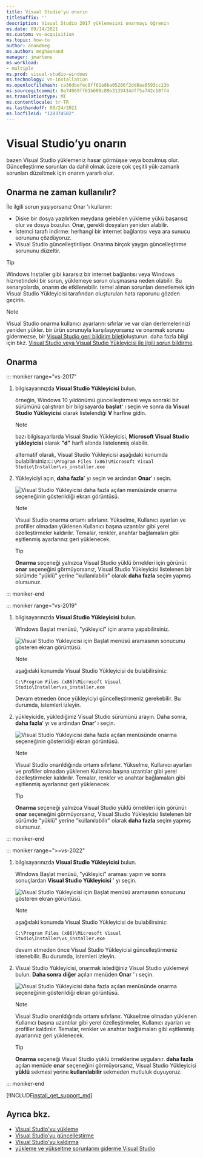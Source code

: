 ```yaml
---
title: Visual Studio’yu onarın
titleSuffix: ''
description: Visual Studio 2017 yüklemesini onarmayı öğrenin
ms.date: 09/14/2021
ms.custom: vs-acquisition
ms.topic: how-to
author: anandmeg
ms.author: meghaanand
manager: jmartens
ms.workload:
- multiple
ms.prod: visual-studio-windows
ms.technology: vs-installation
ms.openlocfilehash: ca36dbefec8ff61a8ba05286f2dd8aa6593cc13b
ms.sourcegitcommit: 8e74969ff61b609c89b3139434dff5a742c18ff4
ms.translationtype: MT
ms.contentlocale: tr-TR
ms.lasthandoff: 09/24/2021
ms.locfileid: "128374582"
---
```

# <a name="repair-visual-studio"></a>Visual Studio’yu onarın

bazen Visual Studio yüklemeniz hasar görmüşse veya bozulmuş olur. Güncelleştirme sorunları da dahil olmak üzere çok çeşitli yük-zamanlı sorunları düzeltmek için onarım yararlı olur.

## <a name="when-to-use-repair"></a>Onarma ne zaman kullanılır?

İle ilgili sorun yaşıyorsanız Onar 'ı kullanın:

* Diske bir dosya yazılırken meydana gelebilen yükleme yükü başarısız olur ve dosya bozulur. Onar, gerekli dosyaları yeniden alabilir.
* İstemci tarafı indirme: herhangi bir internet bağlantısı veya ara sunucu sorununu çözdüyoruz.
* Visual Studio güncelleştiriliyor. Onarma birçok yaygın güncelleştirme sorununu düzeltir.

> [!TIP] 
> Windows Installer gibi kararsız bir internet bağlantısı veya Windows hizmetindeki bir sorun, yüklemeye sorun oluşmasına neden olabilir. Bu senaryolarda, onarım de etkilenebilir. temel alınan sorunları denetlemek için Visual Studio Yükleyicisi tarafından oluşturulan hata raporunu gözden geçirin.

> [!NOTE] 
> Visual Studio onarma kullanıcı ayarlarını sıfırlar ve var olan derlemelerinizi yeniden yükler. bir ürün sorunuyla karşılaşıyorsanız ve onarmak sorunu gidermezse, bir [Visual Studio geri bildirim bileti](https://aka.ms/feedback/suggest?space=8)oluşturun. daha fazla bilgi için bkz. [Visual Studio veya Visual Studio Yükleyicisi ile ilgili sorun bildirme](../ide/how-to-report-a-problem-with-visual-studio.md).

## <a name="how-to-repair"></a>Onarma
::: moniker range="vs-2017"

1. bilgisayarınızda **Visual Studio Yükleyicisi** bulun.

     örneğin, Windows 10 yıldönümü güncelleştirmesi veya sonraki bir sürümünü çalıştıran bir bilgisayarda **başlat**' ı seçin ve sonra da **Visual Studio Yükleyicisi** olarak listelendiği **V** harfine gidin.

   > [!NOTE]
   > bazı bilgisayarlarda Visual Studio Yükleyicisi, **Microsoft Visual Studio yükleyicisi** olarak **"d"** harfi altında listelenmiş olabilir.
   >
   > alternatif olarak, Visual Studio Yükleyicisi aşağıdaki konumda bulabilirsiniz:`C:\Program Files (x86)\Microsoft Visual Studio\Installer\vs_installer.exe`

1. Yükleyiciyi açın, **daha fazla**' yı seçin ve ardından **Onar**' ı seçin.

    ![Visual Studio Yükleyicisi daha fazla açılan menüsünde onarma seçeneğinin gösterildiği ekran görüntüsü.](media/repair-visual-studio.png "Visual Studio Yükleyicisi Visual Studio onar")

   > [!NOTE]
   > Visual Studio onarma ortamı sıfırlanır. Yükselme, Kullanıcı ayarları ve profiller olmadan yüklenen Kullanıcı başına uzantılar gibi yerel özelleştirmeler kaldırılır. Temalar, renkler, anahtar bağlamaları gibi eşitlenmiş ayarlarınız geri yüklenecek.
   >

   > [!TIP]
   > **Onarma** seçeneği yalnızca Visual Studio yüklü örnekleri için görünür. **onar** seçeneğini görmüyorsanız, Visual Studio Yükleyicisi listelenen bir sürümde "yüklü" yerine "kullanılabilir" olarak **daha fazla** seçim yapmış olursunuz.

::: moniker-end

::: moniker range="vs-2019"

1. bilgisayarınızda **Visual Studio Yükleyicisi** bulun.

     Windows Başlat menüsü, "yükleyici" için arama yapabilirsiniz.

     ![Visual Studio Yükleyicisi için Başlat menüsü aramasının sonucunu gösteren ekran görüntüsü.](media/vs-2019/visual-studio-installer.png "Visual Studio Yükleyicisi arayın")

     > [!NOTE]
     > aşağıdaki konumda Visual Studio Yükleyicisi de bulabilirsiniz:
     >
     > `C:\Program Files (x86)\Microsoft Visual Studio\Installer\vs_installer.exe`

    Devam etmeden önce yükleyiciyi güncelleştirmeniz gerekebilir. Bu durumda, istemleri izleyin.

1. yükleyicide, yüklediğiniz Visual Studio sürümünü arayın. Daha sonra, **daha fazla**' yı ve ardından **Onar**' ı seçin.

     ![Visual Studio Yükleyicisi daha fazla açılan menüsünde onarma seçeneğinin gösterildiği ekran görüntüsü.](media/vs-2019/vs-installer-repair.png "Visual Studio onar 2019")

   > [!NOTE]
   > Visual Studio onarıldığında ortamı sıfırlanır. Yükselme, Kullanıcı ayarları ve profiller olmadan yüklenen Kullanıcı başına uzantılar gibi yerel özelleştirmeler kaldırılır. Temalar, renkler ve anahtar bağlamaları gibi eşitlenmiş ayarlarınız geri yüklenecek.
   >

   > [!TIP]
   > **Onarma** seçeneği yalnızca Visual Studio yüklü örnekleri için görünür. **onar** seçeneğini görmüyorsanız, Visual Studio Yükleyicisi listelenen bir sürümde "yüklü" yerine "kullanılabilir" olarak **daha fazla** seçim yapmış olursunuz.

::: moniker-end

::: moniker range=">=vs-2022"

1. bilgisayarınızda **Visual Studio Yükleyicisi** bulun.

     Windows Başlat menüsü, "yükleyici" araması yapın ve sonra sonuçlardan **Visual Studio Yükleyicisi** ' yı seçin.

     ![Visual Studio Yükleyicisi için Başlat menüsü aramasının sonucunu gösteren ekran görüntüsü.](media/vs-2022/vs-installer-search.png "Visual Studio Yükleyicisi arayın")

     > [!NOTE]
     > aşağıdaki konumda Visual Studio Yükleyicisi de bulabilirsiniz:
     >
     > `C:\Program Files (x86)\Microsoft Visual Studio\Installer\vs_installer.exe`

    devam etmeden önce Visual Studio Yükleyicisi güncelleştirmeniz istenebilir. Bu durumda, istemleri izleyin.

1. Visual Studio Yükleyicisi, onarmak istediğiniz Visual Studio yüklemeyi bulun. **Daha sonra diğer** açılan menüden **Onar** ' ı seçin.

     ![Visual Studio Yükleyicisi daha fazla açılan menüsünde onarma seçeneğinin gösterildiği ekran görüntüsü.](media/vs-2022/vs-installer-repair.png "Visual Studio onar 2022")

   > [!NOTE]
   > Visual Studio onarıldığında ortamı sıfırlanır. Yükseltme olmadan yüklenen Kullanıcı başına uzantılar gibi yerel özelleştirmeler, Kullanıcı ayarları ve profiller kaldırılır. Temalar, renkler ve anahtar bağlamaları gibi eşitlenmiş ayarlarınız geri yüklenecek.
   >

   > [!TIP]
   > **Onarma** seçeneği Visual Studio yüklü örneklerine uygulanır. **daha fazla** açılan menüde **onar** seçeneğini görmüyorsanız, Visual Studio Yükleyicisi **yüklü** sekmesi yerine **kullanılabilir** sekmeden mutluluk duyuyoruz.

::: moniker-end

[!INCLUDE[install_get_support_md](includes/install_get_support_md.md)]

## <a name="see-also"></a>Ayrıca bkz.

* [Visual Studio'yu yükleme](install-visual-studio.md)
* [Visual Studio’yu güncelleştirme](update-visual-studio.md)
* [Visual Studio'yu kaldırma](uninstall-visual-studio.md)
* [yükleme ve yükseltme sorunlarını giderme Visual Studio](troubleshooting-installation-issues.md)
